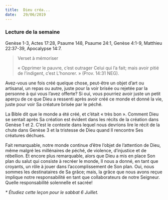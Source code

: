 ```yaml
---
title:  Dieu créa...
date:   29/06/2019
---
```


### Lecture de la semaine
Genèse 1-3, Actes 17:28, Psaume 148, Psaume 24:1, Genèse 4:1-9, Matthieu 22:37-39, Apocalypse 14:7.

> <p>Verset à mémoriser</p>
> « Opprimer le pauvre, c’est outrager Celui qui l’a fait; mais avoir pitié de l’indigent, c’est L’honorer. » (Prov. 14:31 NEG).

Avez-vous une fois créé quelque chose, peut-être un objet d’art ou artisanal, un repas ou autre, juste pour la voir brisée ou rejetée par la personne à qui vous l’avez offerte? Si oui, vous pourriez avoir juste un petit aperçu de ce que Dieu a ressenti après avoir créé ce monde et donné la vie, juste pour voir Sa créature brisée par le péché.

La Bible dit que le monde a été créé, et c’était « très bon ». Comment Dieu se sentait après Sa création est évident dans les récits de la création dans Genèse 1 et 2. C’est le contexte dans lequel nous devrions lire le récit de la chute dans Genèse 3 et la tristesse de Dieu quand Il rencontre Ses créatures déchues.

Fait remarquable, notre monde continue d’être l’objet de l’attention de Dieu, même malgré les millénaires de péché, de violence, d’injustice et de rébellion. Et encore plus remarquable, alors que Dieu a mis en place Son plan du salut qui consiste à recréer le monde, Il nous a donné, en tant que croyants, un rôle à jouer dans l’accomplissement de Son plan. Oui, nous sommes les destinataires de Sa grâce; mais, la grâce que nous avons reçue implique notre responsabilité en tant que collaborateurs de notre Seigneur. Quelle responsabilité solennelle et sacrée!

_* Étudiez cette leçon pour le sabbat 6 Juillet._